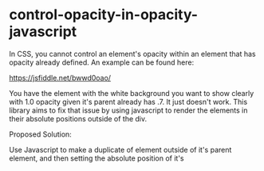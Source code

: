 # control-opacity-in-opacity-javascript

In CSS, you cannot control an element's opacity within an element that has opacity already defined. An example can be found here:

https://jsfiddle.net/bwwd0oao/

You have the element with the white background you want to show clearly with 1.0 opacity given it's parent already has .7. It just doesn't work. This library aims to fix that issue by using javascript to render the elements in their absolute positions outside of the div. 

Proposed Solution:

Use Javascript to make a duplicate of element outside of it's parent element, and then setting the absolute position of it's 
